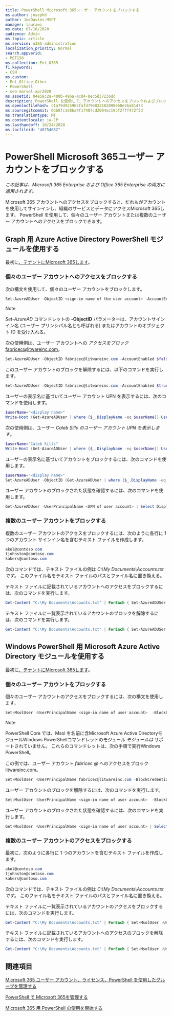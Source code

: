 ```yaml
---
title: PowerShell Microsoft 365ユーザー アカウントをブロックする
ms.author: josephd
author: JoeDavies-MSFT
manager: laurawi
ms.date: 07/16/2020
audience: Admin
ms.topic: article
ms.service: o365-administration
localization_priority: Normal
search.appverid:
- MET150
ms.collection: Ent_O365
f1.keywords:
- CSH
ms.custom:
- Ent_Office_Other
- PowerShell
- seo-marvel-apr2020
ms.assetid: 04e58c2a-400b-496a-acd4-8ec5d37236dc
description: PowerShell を使用して、アカウントへのアクセスをブロックおよびブロック解除するMicrosoft 365方法。
ms.openlocfilehash: c1a79d925965fafd796033182098e68e26a81473
ms.sourcegitcommit: 66b8fc1d8ba4f17487cd2004ac19cf2fff472f3d
ms.translationtype: MT
ms.contentlocale: ja-JP
ms.lasthandoff: 10/24/2020
ms.locfileid: "48754682"
---
```

# <a name="block-microsoft-365-user-accounts-with-powershell"></a>PowerShell Microsoft 365ユーザー アカウントをブロックする

*この記事は、Microsoft 365 Enterprise および Office 365 Enterprise の両方に適用されます。*

Microsoft 365 アカウントへのアクセスをブロックすると、だれもがアカウントを使用してサインインし、組織のサービスとデータにアクセスMicrosoft 365します。 PowerShell を使用して、個々のユーザー アカウントまたは複数のユーザー アカウントへのアクセスをブロックできます。

## <a name="use-the-azure-active-directory-powershell-for-graph-module"></a>Graph 用 Azure Active Directory PowerShell モジュールを使用する

最初に[、テナントにMicrosoft 365します](connect-to-microsoft-365-powershell.md#connect-with-the-azure-active-directory-powershell-for-graph-module)。
 
### <a name="block-access-to-individual-user-accounts"></a>個々のユーザー アカウントへのアクセスをブロックする

次の構文を使用して、個々のユーザー アカウントをブロックします。
  
```powershell
Set-AzureADUser -ObjectID <sign-in name of the user account> -AccountEnabled $false
```

> [!NOTE]
> *Set-AzureAD* コマンドレットの **-ObjectID** パラメーターは、アカウントサインイン名 (ユーザー プリンシパル名とも呼ばれる) またはアカウントのオブジェクト ID を受け入れる。
  
次の使用例は、ユーザー アカウントへの *アクセスをブロック* fabricec@litwareinc.com。
  
```powershell
Set-AzureADUser -ObjectID fabricec@litwareinc.com -AccountEnabled $false
```

このユーザー アカウントのブロックを解除するには、以下のコマンドを実行します。
  
```powershell
Set-AzureADUser -ObjectID fabricec@litwareinc.com -AccountEnabled $true
```

ユーザーの表示名に基づいてユーザー アカウント UPN を表示するには、次のコマンドを使用します。
  
```powershell
$userName="<display name>"
Write-Host (Get-AzureADUser | where {$_.DisplayName -eq $userName}).UserPrincipalName

```

次の使用例は、ユーザー  *Caleb Sills のユーザー アカウント UPN を表示します*。
  
```powershell
$userName="Caleb Sills"
Write-Host (Get-AzureADUser | where {$_.DisplayName -eq $userName}).UserPrincipalName
```

ユーザーの表示名に基づいてアカウントをブロックするには、次のコマンドを使用します。
  
```powershell
$userName="<display name>"
Set-AzureADUser -ObjectID (Get-AzureADUser | where {$_.DisplayName -eq $userName}).UserPrincipalName -AccountEnabled $false

```

ユーザー アカウントのブロックされた状態を確認するには、次のコマンドを使用します。
  
```powershell
Get-AzureADUser -UserPrincipalName <UPN of user account> | Select DisplayName,AccountEnabled
```

### <a name="block-multiple-user-accounts"></a>複数のユーザー アカウントをブロックする

複数のユーザー アカウントのアクセスをブロックするには、次のように各行に 1 つのアカウント サインイン名を含むテキスト ファイルを作成します。
    
  ```powershell
akol@contoso.com
tjohnston@contoso.com
kakers@contoso.com
  ```

次のコマンドでは、テキスト ファイルの例は *C:\My Documents\Accounts.txtです*。 このファイル名をテキスト ファイルのパスとファイル名に置き換える。
  
テキスト ファイルに記載されているアカウントへのアクセスをブロックするには、次のコマンドを実行します。
    
```powershell
Get-Content "C:\My Documents\Accounts.txt" | ForEach { Set-AzureADUSer -ObjectID $_ -AccountEnabled $false }
```

テキスト ファイルに一覧表示されているアカウントのブロックを解除するには、次のコマンドを実行します。
    
```powershell
Get-Content "C:\My Documents\Accounts.txt" | ForEach { Set-AzureADUSer -ObjectID $_ -AccountEnabled $true }
```

## <a name="use-the-microsoft-azure-active-directory-module-for-windows-powershell"></a>Windows PowerShell 用 Microsoft Azure Active Directory モジュールを使用する

最初に[、テナントにMicrosoft 365します](connect-to-microsoft-365-powershell.md#connect-with-the-microsoft-azure-active-directory-module-for-windows-powershell)。
    
### <a name="block-individual-user-accounts"></a>個々のユーザー アカウントをブロックする

個々のユーザー アカウントのアクセスをブロックするには、次の構文を使用します。
  
```powershell
Set-MsolUser -UserPrincipalName <sign-in name of user account>  -BlockCredential $true
```

>[!Note]
>PowerShell Core では、Msol を名前に含Microsoft Azure Active DirectoryモジュールWindows PowerShellコマンドレットのモジュール *モジュールは* サポートされていません。 これらのコマンドレットは、次の手順で実行Windows PowerShell。

この例では、ユーザー アカウント *fabricec \@* へのアクセスをブロック litwareinc.com。
  
```powershell
Set-MsolUser -UserPrincipalName fabricec@litwareinc.com -BlockCredential $true
```

ユーザー アカウントのブロックを解除するには、次のコマンドを実行します。
  
```powershell
Set-MsolUser -UserPrincipalName <sign-in name of user account>  -BlockCredential $false
```

ユーザー アカウントのブロックされた状態を確認するには、次のコマンドを実行します。
  
```powershell
Get-MsolUser -UserPrincipalName <sign-in name of user account> | Select DisplayName,BlockCredential
```

### <a name="block-access-for-multiple-user-accounts"></a>複数のユーザー アカウントのアクセスをブロックする

最初に、次のように各行に 1 つのアカウントを含むテキスト ファイルを作成します。
    
```powershell
akol@contoso.com
tjohnston@contoso.com
kakers@contoso.com
```

次のコマンドでは、テキスト ファイルの例は *C:\My Documents\Accounts.txtです*。 このファイル名をテキスト ファイルのパスとファイル名に置き換える。
    
テキスト ファイルに一覧表示されているアカウントのアクセスをブロックするには、次のコマンドを実行します。
    
  ```powershell
  Get-Content "C:\My Documents\Accounts.txt" | ForEach { Set-MsolUser -UserPrincipalName $_ -BlockCredential $true }
  ```
テキスト ファイルに記載されているアカウントへのアクセスのブロックを解除するには、次のコマンドを実行します。
    
  ```powershell
  Get-Content "C:\My Documents\Accounts.txt" | ForEach { Set-MsolUser -UserPrincipalName $_ -BlockCredential $false }
  ```

## <a name="see-also"></a>関連項目

[Microsoft 365 ユーザー アカウント、ライセンス、PowerShell を使用したグループを管理する](manage-user-accounts-and-licenses-with-microsoft-365-powershell.md)
  
[PowerShell で Microsoft 365を管理する](manage-microsoft-365-with-microsoft-365-powershell.md)
  
[Microsoft 365 用 PowerShell の使用を開始する](getting-started-with-microsoft-365-powershell.md)
